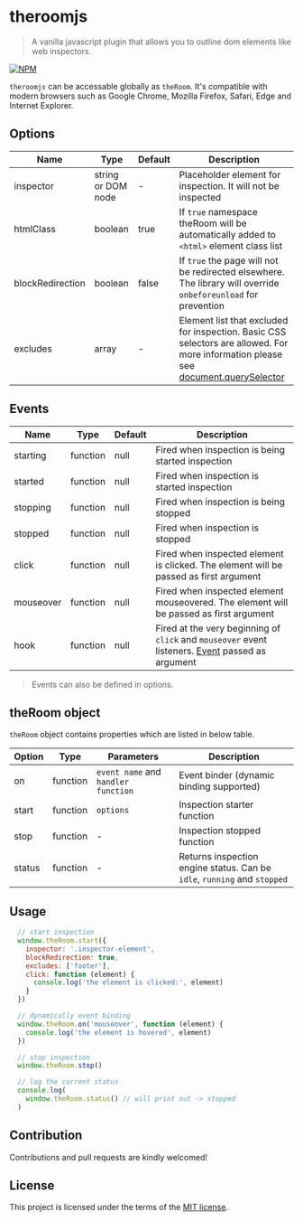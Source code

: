 # theroomjs
> A vanilla javascript plugin that allows you to outline dom elements like web inspectors.

[![NPM](https://nodei.co/npm/theroomjs.png)](https://nodei.co/npm/theroomjs/)

`theroomjs` can be accessable globally as `theRoom`. It's compatible with modern browsers such as Google Chrome, Mozilla Firefox, Safari, Edge and Internet Explorer.

## Options

| Name              | Type               | Default    | Description                         |
| ---               | ---                | ---        | ---                                 |
| inspector         | string or DOM node | -          | Placeholder element for inspection. It will not be inspected  |
| htmlClass         | boolean            | true       | If `true` namespace theRoom will be automatically added to `<html>` element class list |
| blockRedirection  | boolean            | false      | If `true` the page will not be redirected elsewhere. The library will override `onbeforeunload` for prevention |
| excludes          | array              | -          | Element list that excluded for inspection. Basic CSS selectors are allowed. For more information please see [document.querySelector](https://developer.mozilla.org/en-US/docs/Web/API/Document/querySelector) |

## Events

| Name              | Type     | Default | Description                                              |
| ---               | ---      | ---     | ---                                                      |
| starting          | function | null    | Fired when inspection is being started inspection        |
| started           | function | null    | Fired when inspection is started inspection              |
| stopping          | function | null    | Fired when inspection is being stopped                   |
| stopped           | function | null    | Fired when inspection is stopped                         |
| click             | function | null    | Fired when inspected element is clicked. The element will be passed as first argument  |
| mouseover         | function | null    | Fired when inspected element mouseovered. The element will be passed as first argument |
| hook              | function | null    | Fired at the very beginning of `click` and `mouseover` event listeners. [Event](https://developer.mozilla.org/en-US/docs/Web/API/Event) passed as argument |

> Events can also be defined in options.

## theRoom object

`theRoom` object contains properties which are listed in below table.

| Option            | Type     | Parameters                          | Description                                               |
| ---               | ---      | ---                                 | ---                                                       |
| on                | function | `event name` and `handler function` | Event binder (dynamic binding supported)                  |
| start             | function | `options`                           | Inspection starter function                               |
| stop              | function | -                                   | Inspection stopped function                               |
| status            | function | -                                   | Returns inspection engine status. Can be `idle`, `running` and `stopped` |

## Usage

```javascript
  // start inspection
  window.theRoom.start({
    inspector: '.inspector-element',
    blockRedirection: true,
    excludes: ['footer'],
    click: function (element) {
      console.log('the element is clicked:', element)
    }
  })

  // dynamically event binding
  window.theRoom.on('mouseover', function (element) {
    console.log('the element is hovered', element)
  })

  // stop inspection
  window.theRoom.stop()

  // log the current status
  console.log(
    window.theRoom.status() // will print out -> stopped
  )
```

## Contribution
Contributions and pull requests are kindly welcomed!

## License
This project is licensed under the terms of the [MIT license](https://github.com/hsynlms/theroomjs/blob/master/LICENSE).
